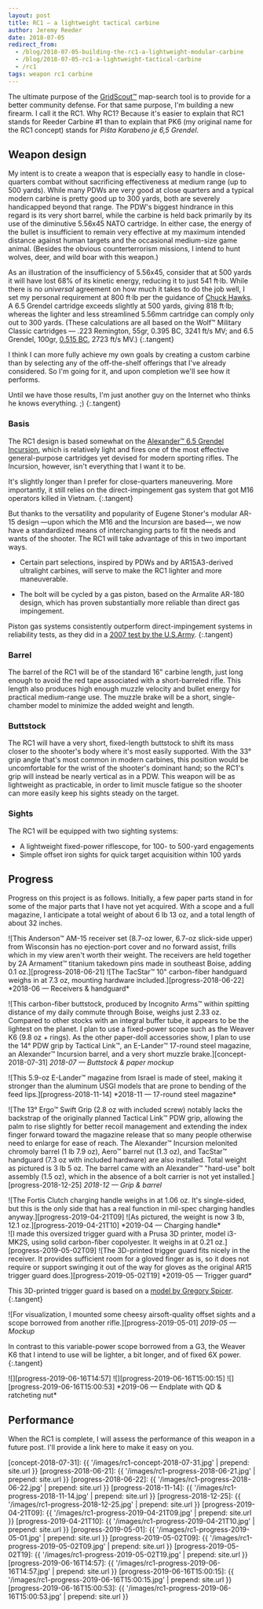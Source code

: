 ```yaml
---
layout: post
title: RC1 — a lightweight tactical carbine
author: Jeremy Reeder
date: 2018-07-05
redirect_from:
  - /blog/2018-07-05-building-the-rc1-a-lightweight-modular-carbine
  - /blog/2018-07-05-rc1-a-lightweight-tactical-carbine
  - /rc1
tags: weapon rc1 carbine
---
```


The ultimate purpose of the [GridScout™][gridscout] map-search tool is to
provide for a better community defense. For that same purpose, I'm building a
new firearm. I call it the RC1. Why RC1? Because it's easier to explain that
RC1 stands for Reeder Carbine #1 than to explain that PK6 (my original name for
the RC1 concept) stands for _Piŝta Karabeno je 6,5 Grendel_.

## Weapon design
My intent is to create a weapon that is especially easy to handle in
close-quarters combat without sacrificing effectiveness at medium range (up to
500 yards). While many PDWs are very good at close quarters and a typical
modern carbine is pretty good up to 300 yards, both are severely handicapped
beyond that range. The PDW's biggest hindrance in this regard is its very short
barrel, while the carbine is held back primarily by its use of the diminutive
5.56x45 NATO cartridge. In either case, the energy of the bullet is
insufficient to remain very effective at my maximum intended distance against
human targets and the occasional medium-size game animal. (Besides the obvious
counterterrorism missions, I intend to hunt wolves, deer, and wild boar with
this weapon.)

As an illustration of the insufficiency of 5.56x45, consider that at 500 yards
it will have lost 68% of its kinetic energy, reducing it to just 541 ft·lb.
While there is no _universal_ agreement on how much it takes to do the job
well, I set my personal requirement at 800 ft·lb per the guidance of [Chuck
Hawks][hawks]. A 6.5 Grendel cartridge exceeds slightly at 500 yards, giving
818 ft·lb; whereas the lighter and less streamlined 5.56mm cartridge can comply
only out to 300 yards. (These calculations are all based on the Wolf™ Military
Classic cartridges — .223 Remington, 55gr, 0.395 BC, 3241 ft/s MV; and 6.5
Grendel, 100gr, [0.515 BC][grendel-bc], 2723 ft/s MV.)
{:.tangent}

I think I can more fully achieve my own goals by creating a custom carbine than
by selecting any of the off-the-shelf offerings that I've already considered.
So I'm going for it, and upon completion we'll see how it performs.

Until we have those results, I'm just another guy on the Internet who thinks he
knows everything. ;)
{:.tangent}

### Basis
The RC1 design is based somewhat on the [Alexander™ 6.5 Grendel
Incursion][incursion], which is relatively light and fires one of the most
effective general-purpose cartridges yet devised for modern sporting rifles.
The Incursion, however, isn't everything that I want it to be.

It's slightly longer than I prefer for close-quarters maneuvering. More
importantly, it still relies on the direct-impingement gas system that got M16
operators killed in Vietnam.
{:.tangent}

But thanks to the versatility and popularity of Eugene Stoner's modular AR-15
design —upon which the M16 and the Incursion are based—, we now have a
standardized means of interchanging parts to fit the needs and wants of the
shooter. The RC1 will take advantage of this in two important ways.

- Certain part selections, inspired by PDWs and by AR15A3-derived ultralight
  carbines, will serve to make the RC1 lighter and more maneuverable.

- The bolt will be cycled by a gas piston, based on the Armalite AR-180 design,
  which has proven substantially more reliable than direct gas impingement.

Piston gas systems consistently outperform direct-impingement systems in
reliability tests, as they did in a [2007 test by the U.S.Army][test-results].
{:.tangent}

### Barrel
The barrel of the RC1 will be of the standard 16" carbine length, just long
enough to avoid the red tape associated with a short-barreled rifle. This
length also produces high enough muzzle velocity and bullet energy for
practical medium-range use. The muzzle brake will be a short, single-chamber
model to minimize the added weight and length.

### Buttstock
The RC1 will have a very short, fixed-length buttstock to shift its mass closer
to the shooter's body where it's most easily supported.  With the 33° grip
angle that's most common in modern carbines, this position would be
uncomfortable for the wrist of the shooter's dominant hand; so the RC1's grip
will instead be nearly vertical as in a PDW. This weapon will be as lightweight
as practicable, in order to limit muscle fatigue so the shooter can more easily
keep his sights steady on the target.

### Sights
The RC1 will be equipped with two sighting systems:
- A lightweight fixed-power riflescope, for 100- to 500-yard engagements
- Simple offset iron sights for quick target acquisition within 100 yards

## Progress
Progress on this project is as follows. Initially, a few paper parts stand in
for some of the major parts that I have not yet acquired. With a scope and a
full magazine, I anticipate a total weight of about 6 lb 13 oz, and a total
length of about 32 inches.

<div class="gallery" markdown="1">
![This Anderson™ AM-15 receiver set (8.7-oz lower, 6.7-oz slick-side upper) from Wisconsin has no ejection-port cover and no forward assist, frills which in my view aren't worth their weight. The receivers are held together by 2A Armament™ titanium takedown pins made in southeast Boise, adding 0.1 oz.][progress-2018-06-21]
![The TacStar™ 10" carbon-fiber handguard weighs in at 7.3 oz, mounting hardware included.][progress-2018-06-22]
*2018-06 — Receivers & handguard*
</div>

![This carbon-fiber buttstock, produced by Incognito Arms™ within spitting distance of my daily commute through Boise, weighs just 2.33 oz. Compared to other stocks with an integral buffer tube, it appears to be the lightest on the planet. I plan to use a fixed-power scope such as the Weaver K6 (9.8 oz + rings). As the other paper-doll accessories show, I plan to use the 14° PDW grip by Tactical Link™, an E-Lander™ 17-round steel magazine, an Alexander™ Incursion barrel, and a very short muzzle brake.][concept-2018-07-31]
*2018-07 — Buttstock & paper mockup*

<div class="gallery" markdown="1">
![This 5.9-oz E-Lander™ magazine from Israel is made of steel, making it stronger than the aluminum USGI models that are prone to bending of the feed lips.][progress-2018-11-14]
*2018-11 — 17-round steel magazine*
</div>

![The 13° Ergo™ Swift Grip (2.8 oz with included screw) notably lacks the backstrap of the originally planned Tactical Link™ PDW grip, allowing the palm to rise slightly for better recoil management and extending the index finger forward toward the magazine release that so many people otherwise need to enlarge for ease of reach. The Alexander™ Incursion melonited chromoly barrel (1 lb 7.9 oz), Aero™ barrel nut (1.3 oz), and TacStar™ handguard (7.3 oz with included hardware) are also installed. Total weight as pictured is 3 lb 5 oz. The barrel came with an Alexander™ "hard-use" bolt assembly (1.5 oz), which in the absence of a bolt carrier is not yet installed.][progress-2018-12-25]
*2018-12 — Grip & barrel*

<div class="gallery" markdown="1">
![The Fortis Clutch charging handle weighs in at 1.06 oz. It's single-sided, but this is the only side that has a real function in mil-spec charging handles anyway.][progress-2019-04-21T09]
![As pictured, the weight is now 3 lb, 12.1 oz.][progress-2019-04-21T10]
*2019-04 — Charging handle*
</div>

<div class="gallery" markdown="1">
![I made this oversized trigger guard with a Prusa 3D printer, model i3-MK2S, using solid carbon-fiber copolyester. It weighs in at 0.21 oz.][progress-2019-05-02T09]
![The 3D-printed trigger guard fits nicely in the receiver. It provides sufficient room for a gloved finger as is, so it does not require or support swinging it out of the way for gloves as the original AR15 trigger guard does.][progress-2019-05-02T19]
*2019-05 — Trigger guard*
</div>

This 3D-printed trigger guard is based on a [model by Gregory Spicer][guard-model].
{:.tangent}

![For visualization, I mounted some cheesy airsoft-quality offset sights and a scope borrowed from another rifle.][progress-2019-05-01]
*2019-05 — Mockup*

In contrast to this variable-power scope borrowed from a G3, the Weaver K6 that I intend to use will be lighter, a bit longer, and of fixed 6X power.
{:.tangent}

<div class="gallery" markdown="1">
![][progress-2019-06-16T14:57]
![][progress-2019-06-16T15:00:15]
![][progress-2019-06-16T15:00:53]
*2019-06 — Endplate with QD & ratcheting nut*
</div>

## Performance
When the RC1 is complete, I will assess the performance of this weapon in a
future post. I'll provide a link here to make it easy on you.


[concept-2018-07-31]:           {{ '/images/rc1-concept-2018-07-31.jpg'           | prepend: site.url }}
[progress-2018-06-21]:          {{ '/images/rc1-progress-2018-06-21.jpg'          | prepend: site.url }}
[progress-2018-06-22]:          {{ '/images/rc1-progress-2018-06-22.jpg'          | prepend: site.url }}
[progress-2018-11-14]:          {{ '/images/rc1-progress-2018-11-14.jpg'          | prepend: site.url }}
[progress-2018-12-25]:          {{ '/images/rc1-progress-2018-12-25.jpg'          | prepend: site.url }}
[progress-2019-04-21T09]:       {{ '/images/rc1-progress-2019-04-21T09.jpg'       | prepend: site.url }}
[progress-2019-04-21T10]:       {{ '/images/rc1-progress-2019-04-21T10.jpg'       | prepend: site.url }}
[progress-2019-05-01]:          {{ '/images/rc1-progress-2019-05-01.jpg'          | prepend: site.url }}
[progress-2019-05-02T09]:       {{ '/images/rc1-progress-2019-05-02T09.jpg'       | prepend: site.url }}
[progress-2019-05-02T19]:       {{ '/images/rc1-progress-2019-05-02T19.jpg'       | prepend: site.url }}
[progress-2019-06-16T14:57]:    {{ '/images/rc1-progress-2019-06-16T14:57.jpg'    | prepend: site.url }}
[progress-2019-06-16T15:00:15]: {{ '/images/rc1-progress-2019-06-16T15:00:15.jpg' | prepend: site.url }}
[progress-2019-06-16T15:00:53]: {{ '/images/rc1-progress-2019-06-16T15:00:53.jpg' | prepend: site.url }}

[grendel-bc]:   http://eng.barnaulpatron.ru/production/sportshuntingcartridgescalibre/65.html
[gridscout]:    /
[guard-model]:  https://www.thingiverse.com/thing:2479358
[hawks]:        https://www.chuckhawks.com/bad_deer_cartridges.htm
[incursion]:    https://www.shopalexanderarms.com/Rifles-6_5_Grendel_Incursion_Complete_Rifle.html
[test-results]: http://www.calguns.net/calgunforum/showthread.php?t=78951
